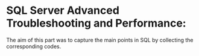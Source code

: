 # SQL Server Advanced Troubleshooting and Performance: 

The aim of this part was to capture the main points in SQL by collecting the corresponding codes.

